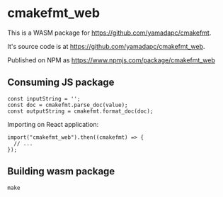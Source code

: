 # cmakefmt_web
This is a WASM package for https://github.com/yamadapc/cmakefmt.

It's source code is at https://github.com/yamadapc/cmakefmt_web.

Published on NPM as https://www.npmjs.com/package/cmakefmt_web

## Consuming JS package
```tsx
const inputString = '';
const doc = cmakefmt.parse_doc(value);
const outputString = cmakefmt.format_doc(doc);
```

Importing on React application:
```tsx
import("cmakefmt_web").then((cmakefmt) => {
  // ...
});
```

## Building wasm package
```
make
```
